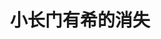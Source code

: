 ---
logo: images/official_comic/小长门有希的消失.jpg
title: 小长门有希的消失
subTitle: 作者ぷよ 官方外传漫画，刊载于《YOUNG ACE》，连载时间2009年7月-2016年9月，全10卷，出版社为角川书店

category: 官方漫画

hasResource: true
downloadList:
  - intro: 1卷mobi
    size: 58.8MB
    link: https://pan.baidu.com/s/1UCGNuozSUbUaHncegK46UA
  - intro: 1卷epub
    size: 58MB
    link: https://pan.baidu.com/s/1UCGNuozSUbUaHncegK46UA
  - intro: 1卷Lite版mobi
    size: 23.4MB
    link: https://pan.baidu.com/s/1UCGNuozSUbUaHncegK46UA
  - intro: 2卷mobi
    size: 65.7MB
    link: https://pan.baidu.com/s/1UCGNuozSUbUaHncegK46UA
  - intro: 2卷epub
    size: 65.4MB
    link: https://pan.baidu.com/s/1UCGNuozSUbUaHncegK46UA
  - intro: 2卷Lite版mobi
    size: 22.1MB
    link: https://pan.baidu.com/s/1UCGNuozSUbUaHncegK46UA
  - intro: 3卷mobi
    size: 61.1MB
    link: https://pan.baidu.com/s/1UCGNuozSUbUaHncegK46UA
  - intro: 3卷epub
    size: 60.6MB
    link: https://pan.baidu.com/s/1UCGNuozSUbUaHncegK46UA
  - intro: 3卷Lite版mobi
    size: 22.2MB
    link: https://pan.baidu.com/s/1UCGNuozSUbUaHncegK46UA
  - intro: 4卷mobi
    size: 68.2MB
    link: https://pan.baidu.com/s/1UCGNuozSUbUaHncegK46UA
  - intro: 4卷epub
    size: 67.4MB
    link: https://pan.baidu.com/s/1UCGNuozSUbUaHncegK46UA
  - intro: 4卷Lite版mobi
    size: 23.4MB
    link: https://pan.baidu.com/s/1UCGNuozSUbUaHncegK46UA
  - intro: 5卷mobi
    size: 79.5MB
    link: https://pan.baidu.com/s/1UCGNuozSUbUaHncegK46UA
  - intro: 5卷epub
    size: 78.5MB
    link: https://pan.baidu.com/s/1UCGNuozSUbUaHncegK46UA
  - intro: 5卷Lite版mobi
    size: 19.1MB
    link: https://pan.baidu.com/s/1UCGNuozSUbUaHncegK46UA
  - intro: 6卷mobi
    size: 71.5MB
    link: https://pan.baidu.com/s/1UCGNuozSUbUaHncegK46UA
  - intro: 6卷epub
    size: 71.3MB
    link: https://pan.baidu.com/s/1UCGNuozSUbUaHncegK46UA
  - intro: 50-60话mobi※
    size: 34.4MB
    link: https://pan.baidu.com/s/1UCGNuozSUbUaHncegK46UA
  - intro: 50-60话epub※
    size: 33.4MB
    link: https://pan.baidu.com/s/1UCGNuozSUbUaHncegK46UA
  - intro: 61-70话mobi※
    size: 28.2MB
    link: https://pan.baidu.com/s/1UCGNuozSUbUaHncegK46UA
  - intro: 61-70话epub※
    size: 26.9MB
    link: https://pan.baidu.com/s/1UCGNuozSUbUaHncegK46UA
  - intro: 71-80话mobi※
    size: 32.4MB
    link: https://pan.baidu.com/s/1UCGNuozSUbUaHncegK46UA
  - intro: 71-80话epub※
    size: 31.4MB
    link: https://pan.baidu.com/s/1UCGNuozSUbUaHncegK46UA
  - intro: 81-82话mobi※
    size: 5.7MB
    link: https://pan.baidu.com/s/1UCGNuozSUbUaHncegK46UA
  - intro: 81-82话epub※
    size: 5.4MB
    link: https://pan.baidu.com/s/1UCGNuozSUbUaHncegK46UA
  - intro: 云盘 提取码:f11d
    size: 
    link: https://pan.baidu.com/s/1UCGNuozSUbUaHncegK46UA

downloadContent: |
  《小长门有希的消失》是《凉宫春日系列》的官方外传漫画。作者与漫画《小凉宫春日的忧郁》同为ぷよ，漫画在漫画杂志《YOUNG ACE》2009年vol.1（7月4日发售）上开始连载。作品以原作小说第4卷《凉宫春日的消失》为基础，描写变成了“文静害羞少女”的长门有希，与男主角阿虚的平行世界恋爱故事。<br>
  小长门有希的消失》虽说是《凉宫春日的消失》的外传作品，但故事与原作没有任何关联性，开始时间甚至比原作还早──漫画单行本第三集中，长门等人才成为高中二年生（原作则是以主角群刚升读高中二年生为开始）。由于故事、角色设定的大幅改变，原作男主角阿虚也是这故事世界的住民。在单行本第一期作者ぷよ提到，原作编辑曾这样评论道：“这已经不是‘外传’而是‘重制’了”。<br><br>
  剧情介绍：<br>
  “第一次，我坠入了情网。”<br>
  北高文艺社所属的普通高中女生──长门有希，是个偷偷喜欢同社文艺社员──阿虚的内向女孩。她在借由好友朝仓凉子的帮助之下，为了能在社团教室举办圣诞派对而奋斗着，但是……？ <br>
  “消失长门”为您送上的冲击式爱情喜剧终于登场！<br><br>
  PS：本资源暂缺6~10卷，如果你拥有该资源的完整版，也可向我们提交反馈。<br><br>
  Lite版：相较于原版，文件较小。<br>
  ※：带※的文件在 “汉化mobi 全” 或 “汉化epub 全” 文件夹中。
---